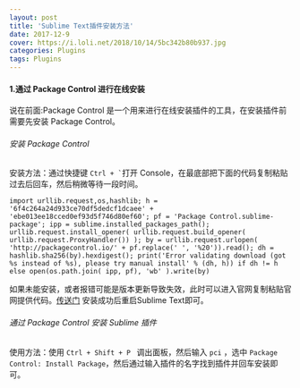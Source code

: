 ```yaml
---
layout: post
title: 'Sublime Text插件安装方法'
date: 2017-12-9
cover: https://i.loli.net/2018/10/14/5bc342b80b937.jpg
categories: Plugins
tags: Plugins
---
```


#### 1.通过 Package Control 进行在线安装
说在前面:Package Control 是一个用来进行在线安装插件的工具，在安装插件前需要先安装 Package Control。

###### 安装 Package Control
安装方法：通过快捷键 ``` Ctrl + ` ```打开  Console，在最底部把下面的代码复制粘贴过去后回车，然后稍微等待一段时间。

```
import urllib.request,os,hashlib; h = '6f4c264a24d933ce70df5dedcf1dcaee' + 'ebe013ee18cced0ef93d5f746d80ef60'; pf = 'Package Control.sublime-package'; ipp = sublime.installed_packages_path(); urllib.request.install_opener( urllib.request.build_opener( urllib.request.ProxyHandler()) ); by = urllib.request.urlopen( 'http://packagecontrol.io/' + pf.replace(' ', '%20')).read(); dh = hashlib.sha256(by).hexdigest(); print('Error validating download (got %s instead of %s), please try manual install' % (dh, h)) if dh != h else open(os.path.join( ipp, pf), 'wb' ).write(by)
```
如果未能安装，或者报错可能是版本更新导致失效，此时可以进入官网复制粘贴官网提供代码。[传送门](https://packagecontrol.io/installation#st3)
安装成功后重启Sublime Text即可。
###### 通过 Package Control 安装 Sublime 插件
使用方法：使用 `Ctrl + Shift + P ` 调出面板，然后输入 `pci` ，选中  `Package Control: Install Package`，然后通过输入插件的名字找到插件并回车安装即可。


